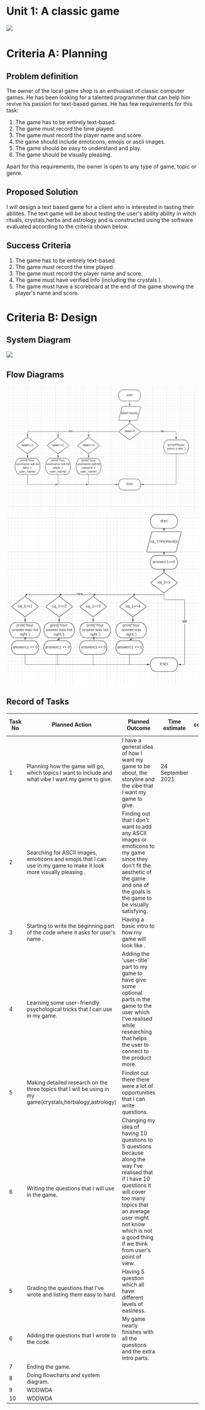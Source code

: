 # Unit 1: A classic game 
![](game.gif)

# Criteria A: Planning

## Problem definition

The owner of the local game shop is an enthusiast of classic computer games. He has been looking for a talented programmer that can help him revive his passion for text-based games. He has few requirements for this task:

1. The game has to be entirely text-based.
2. The game must record the time played.
3. The game must record the player name and score.
4. the game should include emoticons, emojis or ascii images.
5. The game should be easy to understand and play.
6. The game should be visually pleasing.



Apart for this requirements, the owner is open to any type of game, topic or genre.

## Proposed Solution

I will design a text based game for a client who is interested in tasting their abilites. The text game will be about testing the user's ability ability in witch rituals, crystals,herbs and astrology and is constructed using the software evaluated according to the criteria shown below.


## Success Criteria
1. The game has to be entirely text-based.
2. The game must record the time played.
3. The game must record the player name and score.
4. The game must have verified info (including the crystals ).
5. The game must have a scoreboard at the end of the game showing the player's name and score.



# Criteria B: Design

## System Diagram
![](systemdiagram.PNG)
## Flow Diagrams
![](flow_chart1.PNG)
![](flow_chart2.PNG)
## Record of Tasks
| Task No | Planned Action | Planned Outcome | Time estimate | Target completion date | Criterion |
|---------|----------------|-----------------|---------------|------------------------|-----------|
|    1     |      Planning how the game will go, which topics I want to include and what vibe I want my game to give.         | I have a general idea of how I want my game to be about, the storyline and the vibe that I want my game to give.                |  24 September 2021             |                        |           |
|    2    |         Searching for ASCII images, emoticons and emojis that I can use in my game to make it look more visually pleasing .    |  Finding out that I don't want to add any ASCII images or emoticons to my game since they don't fit the aesthetic of the game and one of the goals is the game to be visually satisfying.               |               |                        |           |
|      3   |    Starting to write the beginning part of the code where it asks for user's name .      |  Having a basic intro to how my game will look like .               |               |                        |           |
|    4   |         Learning some user-friendly psychological tricks that I can use in my game.  | Adding the 'user-title' part to my game to have give some optional parts in the game to the user which I've realised while researching that helps the user to connect to the product more.                |               |                        |           |
|    5    |       Making detailed research on the three topics that I will be using in my game(crystals,herbalogy,astrology)  |  Findint out there there were a lot of opportunities that I can write questions.               |               |                        |           |
|    6    |         Writing the questions that I will use in the game.    |  Changing my idea of having 10 questions to 5 questions because along the way I've realised that if I have 10 questions it will cover too many topics that an average user might not know which is not a good thing if we think from user's point of view.               |               |                        |           |
|    5    |          Grading the questions that I've wrote and listing them easy to hard.    | Having 5 question which all have different levels of easiness.                |               |                        |           |
|    6     |         Adding the questions that I wrote to the code.      | My game nearly finishes with all the questions and the extra intro parts.                |               |                        |           |
|    7    |         Ending the game.    |                 |               |                        |           |
|    8     |          Doing flowcharts and system diagram.      |                 |               |                        |           |
|    9     |          WDDWDA      |                 |               |                        |           |
|    10     |          WDDWDA      |                 |               |                        |           |
